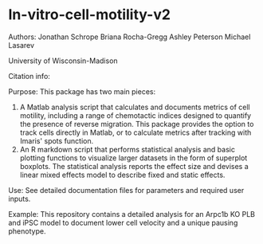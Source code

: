 # In-vitro-cell-motility-v2

Authors: 
Jonathan Schrope
Briana Rocha-Gregg
Ashley Peterson
Michael Lasarev

University of Wisconsin-Madison

Citation info: 



Purpose:
This package has two main pieces:

1. A Matlab analysis script that calculates and documents metrics of cell motility, including a range of chemotactic indices designed to quantify the presence of reverse migration. This package provides the option to track cells directly in Matlab, or to calculate metrics after tracking with Imaris' spots function.
2. An R markdown script that performs statistical analysis and basic plotting functions to visualize larger datasets in the form of superplot boxplots. The statistical analysis reports the effect size and devises a linear mixed effects model to describe fixed and static effects.

Use: See detailed documentation files for parameters and required user inputs.

Example: This repository contains a detailed analysis for an Arpc1b KO PLB and iPSC model to document lower cell velocity and a unique pausing phenotype. 
